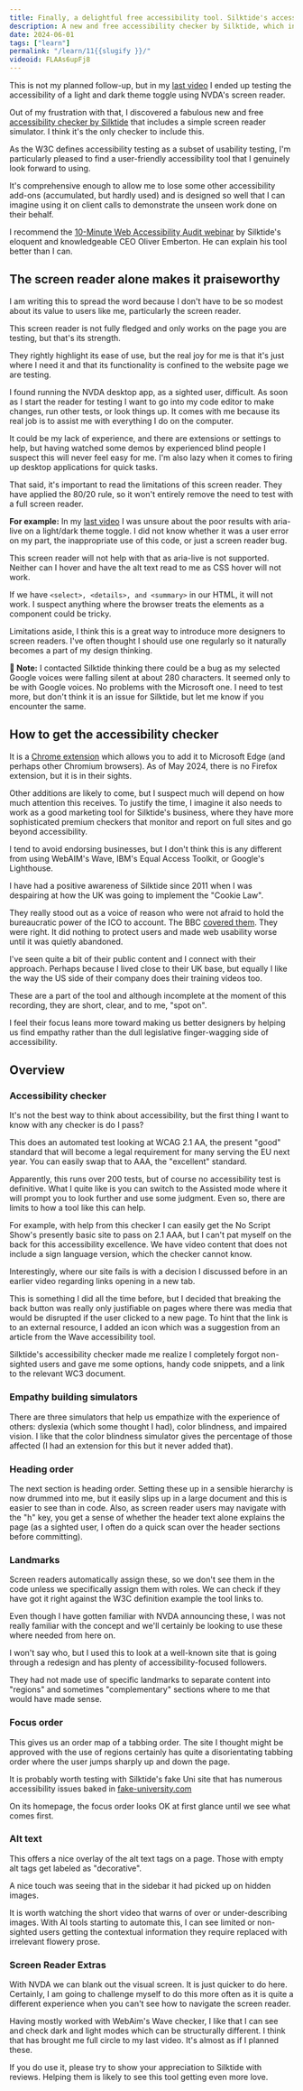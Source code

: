 ```yaml
---
title: Finally, a delightful free accessibility tool. Silktide's accessibility checker
description: A new and free accessibility checker by Silktide, which includes a simple screen reader simulator.
date: 2024-06-01
tags: ["learn"]
permalink: "/learn/11{{slugify }}/"
videoid: FLAAs6upFj8
---
```


This is not my planned follow-up, but in my [last video](/learn/10) I ended up testing the accessibility of a light and dark theme toggle using NVDA's screen reader.

Out of my frustration with that, I discovered a fabulous new and free [accessibility checker by Silktide](https://silktide.com/toolbar/) that includes a simple screen reader simulator. I think it's the only checker to include this.

As the W3C defines accessibility testing as a subset of usability testing, I'm particularly pleased to find a user-friendly accessibility tool that I genuinely look forward to using.

It's comprehensive enough to allow me to lose some other accessibility add-ons (accumulated, but hardly used) and is designed so well that I can imagine using it on client calls to demonstrate the unseen work done on their behalf.

I recommend the [10-Minute Web Accessibility Audit webinar](https://www.youtube.com/watch?v=tFMY8cLubD4) by Silktide's eloquent and knowledgeable CEO Oliver Emberton. He can explain his tool better than I can.

The screen reader alone makes it praiseworthy
---------------------------------------------

I am writing this to spread the word because I don't have to be so modest about its value to users like me, particularly the screen reader.

This screen reader is not fully fledged and only works on the page you are testing, but that's its strength.

They rightly highlight its ease of use, but the real joy for me is that it's just where I need it and that its functionality is confined to the website page we are testing.

I found running the NVDA desktop app, as a sighted user, difficult. As soon as I start the reader for testing I want to go into my code editor to make changes, run other tests, or look things up. It comes with me because its real job is to assist me with everything I do on the computer.

It could be my lack of experience, and there are extensions or settings to help, but having watched some demos by experienced blind people I suspect this will never feel easy for me. I'm also lazy when it comes to firing up desktop applications for quick tasks.

That said, it's important to read the limitations of this screen reader. They have applied the 80/20 rule, so it won't entirely remove the need to test with a full screen reader.

**For example:** In my [last video](/learn/10) I was unsure about the poor results with aria-live on a light/dark theme toggle. I did not know whether it was a user error on my part, the inappropriate use of this code, or just a screen reader bug.

This screen reader will not help with that as aria-live is not supported. Neither can I hover and have the alt text read to me as CSS hover will not work.

If we have `<select>, <details>, and <summary>` in our HTML, it will not work. I suspect anything where the browser treats the elements as a component could be tricky.

Limitations aside, I think this is a great way to introduce more designers to screen readers. I've often thought I should use one regularly so it naturally becomes a part of my design thinking.

**👋 Note:** I contacted Silktide thinking there could be a bug as my selected Google voices were falling silent at about 280 characters. It seemed only to be with Google voices. No problems with the Microsoft one. I need to test more, but don't think it is an issue for Silktide, but let me know if you encounter the same.

How to get the accessibility checker
------------------------------------

It is a [Chrome extension](https://chromewebstore.google.com/detail/mpobacholfblmnpnfbiomjkecoojakah) which allows you to add it to Microsoft Edge (and perhaps other Chromium browsers). As of May 2024, there is no Firefox extension, but it is in their sights.

Other additions are likely to come, but I suspect much will depend on how much attention this receives. To justify the time, I imagine it also needs to work as a good marketing tool for Silktide's business, where they have more sophisticated premium checkers that monitor and report on full sites and go beyond accessibility.

I tend to avoid endorsing businesses, but I don't think this is any different from using WebAIM's Wave, IBM's Equal Access Toolkit, or Google's Lighthouse.

I have had a positive awareness of Silktide since 2011 when I was despairing at how the UK was going to implement the "Cookie Law".

They really stood out as a voice of reason who were not afraid to hold the bureaucratic power of the ICO to account. The BBC [covered them](https://www.bbc.com/news/technology-19505835). They were right. It did nothing to protect users and made web usability worse until it was quietly abandoned.

I've seen quite a bit of their public content and I connect with their approach. Perhaps because I lived close to their UK base, but equally I like the way the US side of their company does their training videos too.

These are a part of the tool and although incomplete at the moment of this recording, they are short, clear, and to me, "spot on".

I feel their focus leans more toward making us better designers by helping us find empathy rather than the dull legislative finger-wagging side of accessibility.

Overview
--------

### Accessibility checker

It's not the best way to think about accessibility, but the first thing I want to know with any checker is do I pass?

This does an automated test looking at WCAG 2.1 AA, the present "good" standard that will become a legal requirement for many serving the EU next year. You can easily swap that to AAA, the "excellent" standard.

Apparently, this runs over 200 tests, but of course no accessibility test is definitive. What I quite like is you can switch to the Assisted mode where it will prompt you to look further and use some judgment. Even so, there are limits to how a tool like this can help.

For example, with help from this checker I can easily get the No Script Show's presently basic site to pass on 2.1 AAA, but I can't pat myself on the back for this accessibility excellence. We have video content that does not include a sign language version, which the checker cannot know.

Interestingly, where our site fails is with a decision I discussed before in an earlier video regarding links opening in a new tab.

This is something I did all the time before, but I decided that breaking the back button was really only justifiable on pages where there was media that would be disrupted if the user clicked to a new page. To hint that the link is to an external resource, I added an icon which was a suggestion from an article from the Wave accessibility tool.

Silktide's accessibility checker made me realize I completely forgot non-sighted users and gave me some options, handy code snippets, and a link to the relevant WC3 document.

### Empathy building simulators

There are three simulators that help us empathize with the experience of others: dyslexia (which some thought I had), color blindness, and impaired vision. I like that the color blindness simulator gives the percentage of those affected (I had an extension for this but it never added that).

### Heading order

The next section is heading order. Setting these up in a sensible hierarchy is now drummed into me, but it easily slips up in a large document and this is easier to see than in code. Also, as screen reader users may navigate with the "h" key, you get a sense of whether the header text alone explains the page (as a sighted user, I often do a quick scan over the header sections before committing).

### Landmarks

Screen readers automatically assign these, so we don't see them in the code unless we specifically assign them with roles. We can check if they have got it right against the W3C definition example the tool links to.

Even though I have gotten familiar with NVDA announcing these, I was not really familiar with the concept and we'll certainly be looking to use these where needed from here on.

I won't say who, but I used this to look at a well-known site that is going through a redesign and has plenty of accessibility-focused followers.

They had not made use of specific landmarks to separate content into "regions" and sometimes "complementary" sections where to me that would have made sense.

### Focus order

This gives us an order map of a tabbing order. The site I thought might be approved with the use of regions certainly has quite a disorientating tabbing order where the user jumps sharply up and down the page.

It is probably worth testing with Silktide's fake Uni site that has numerous accessibility issues baked in [fake-university.com](https://fake-university.com)

On its homepage, the focus order looks OK at first glance until we see what comes first.

### Alt text

This offers a nice overlay of the alt text tags on a page. Those with empty alt tags get labeled as "decorative".

A nice touch was seeing that in the sidebar it had picked up on hidden images.

It is worth watching the short video that warns of over or under-describing images. With AI tools starting to automate this, I can see limited or non-sighted users getting the contextual information they require replaced with irrelevant flowery prose.

### Screen Reader Extras

With NVDA we can blank out the visual screen. It is just quicker to do here. Certainly, I am going to challenge myself to do this more often as it is quite a different experience when you can't see how to navigate the screen reader.

Having mostly worked with WebAim's Wave checker, I like that I can see and check dark and light modes which can be structurally different. I think that has brought me full circle to my last video. It's almost as if I planned these.

If you do use it, please try to show your appreciation to Silktide with reviews. Helping them is likely to see this tool getting even more love.